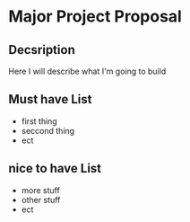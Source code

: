 # Major Project Proposal

 ## Decsription
 
 Here I will describe what I'm going to build
 
 ## Must have List
 
  - first thing
  - seccond thing
  - ect 

## nice to have List 
 
 - more stuff
 - other stuff
 - ect
